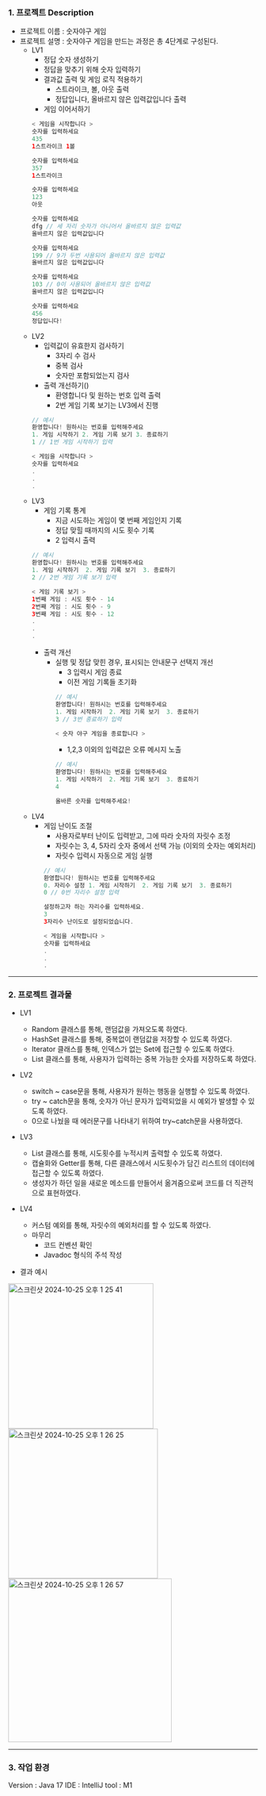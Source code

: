 ### 1. 프로젝트 Description

- 프로젝트 이름 : 숫자야구 게임
- 프로젝트 설명 : 숫자야구 게임을 만드는 과정은 총 4단계로 구성된다.
  - LV1
    - 정답 숫자 생성하기
    - 정답을 맞추기 위해 숫자 입력하기
    - 결과값 출력 및 게임 로직 적용하기
      - 스트라이크, 볼, 아웃 출력
      - 정답입니다, 올바르지 않은 입력값입니다 출력 
    - 게임 이어서하기
    ```kotlin
    < 게임을 시작합니다 >
    숫자를 입력하세요
    435
    1스트라이크 1볼
    
    숫자를 입력하세요
    357
    1스트라이크
    
    숫자를 입력하세요
    123
    아웃
    
    숫자를 입력하세요
    dfg // 세 자리 숫자가 아니어서 올바르지 않은 입력값
    올바르지 않은 입력값입니다
    
    숫자를 입력하세요
    199 // 9가 두번 사용되어 올바르지 않은 입력값
    올바르지 않은 입력값입니다
    
    숫자를 입력하세요
    103 // 0이 사용되어 올바르지 않은 입력값
    올바르지 않은 입력값입니다
    
    숫자를 입력하세요
    456
    정답입니다!
    ```
  - LV2
    - 입력값이 유효한지 검사하기
      - 3자리 수 검사
      - 중복 검사
      - 숫자만 포함되었는지 검사 
    - 출력 개선하기()
      - 환영합니다 및 원하는 번호 입력 출력
      - 2번 게임 기록 보기는 LV3에서 진행
    ```kotlin
    // 예시
    환영합니다! 원하시는 번호를 입력해주세요
    1. 게임 시작하기 2. 게임 기록 보기 3. 종료하기
    1 // 1번 게임 시작하기 입력
    
    < 게임을 시작합니다 >
    숫자를 입력하세요
    .
    .
    .
    ``` 
  - LV3
    - 게임 기록 통계
      - 지금 시도하는 게임이 몇 번째 게임인지 기록
      - 정답 맞힐 때까지의 시도 횟수 기록
      - 2 입력시 출력
    ```kotlin
    // 예시
    환영합니다! 원하시는 번호를 입력해주세요
    1. 게임 시작하기  2. 게임 기록 보기  3. 종료하기
    2 // 2번 게임 기록 보기 입력
    
    < 게임 기록 보기 >
    1번째 게임 : 시도 횟수 - 14
    2번째 게임 : 시도 횟수 - 9
    3번째 게임 : 시도 횟수 - 12
    .
    .
    .
    ```
    - 출력 개선
      - 실행 및 정답 맞힌 경우, 표시되는 안내문구 선택지 개선
        - 3 입력시 게임 종료
        - 이전 게임 기록들 초기화
        ```kotlin
        // 예시
        환영합니다! 원하시는 번호를 입력해주세요
        1. 게임 시작하기  2. 게임 기록 보기  3. 종료하기
        3 // 3번 종료하기 입력
        
        < 숫자 야구 게임을 종료합니다 >
        ```
        - 1,2,3 이외의 입력값은 오류 메시지 노출
        ```kotlin
        // 예시
        환영합니다! 원하시는 번호를 입력해주세요
        1. 게임 시작하기  2. 게임 기록 보기  3. 종료하기
        4
        
        올바른 숫자를 입력해주세요!
        ```
  - LV4
    - 게임 난이도 조절
      - 사용자로부터 난이도 입력받고, 그에 따라 숫자의 자릿수 조정
      - 자릿수는 3, 4, 5자리 숫자 중에서 선택 가능 (이외의 숫자는 예외처리)
      - 자릿수 입력시 자동으로 게임 실행
      ```kotlin
      // 예시
      환영합니다! 원하시는 번호를 입력해주세요
      0. 자리수 설정 1. 게임 시작하기  2. 게임 기록 보기  3. 종료하기
      0 // 0번 자리수 설정 입력
      
      설정하고자 하는 자리수를 입력하세요.
      3
      3자리수 난이도로 설정되었습니다.
      
      < 게임을 시작합니다 >
      숫자를 입력하세요
      .
      .
      .
      ```
 
----

### 2. 프로젝트 결과물

- LV1
  - Random 클래스를 통해, 랜덤값을 가져오도록 하였다.
  - HashSet 클래스를 통해, 중복없이 랜덤값을 저장할 수 있도록 하였다.
  - Iterator 클래스를 통해, 인덱스가 없는 Set에 접근할 수 있도록 하였다.
  - List 클래스를 통해, 사용자가 입력하는 중복 가능한 숫자를 저장하도록 하였다.     

- LV2
  - switch ~ case문을 통해, 사용자가 원하는 행동을 실행할 수 있도록 하였다.
  - try ~ catch문을 통해, 숫자가 아닌 문자가 입력되었을 시 예외가 발생할 수 있도록 하였다.
  - 0으로 나눴을 때 에러문구를 나타내기 위하여 try~catch문을 사용하였다.
     
- LV3
  - List 클래스를 통해, 시도횟수를 누적시켜 출력할 수 있도록 하였다.
  - 캡슐화와 Getter를 통해, 다른 클래스에서 시도횟수가 담긴 리스트의 데이터에 접근할 수 있도록 하였다.
  - 생성자가 하던 일을 새로운 메소드를 만들어서 옮겨줌으로써 코드를 더 직관적으로 표현하였다.
    
- LV4
  - 커스텀 예외를 통해, 자릿수의 예외처리를 할 수 있도록 하였다.
  - 마무리
    - 코드 컨벤션 확인
    - Javadoc 형식의 주석 작성 

- 결과 예시
<img width="293" alt="스크린샷 2024-10-25 오후 1 25 41" src="https://github.com/user-attachments/assets/1f08b7fe-e1ba-447c-b581-e25931dab37b">
<img width="302" alt="스크린샷 2024-10-25 오후 1 26 25" src="https://github.com/user-attachments/assets/0b3cd5be-79c2-4a9c-b43f-c95575b80bfd">
<img width="330" alt="스크린샷 2024-10-25 오후 1 26 57" src="https://github.com/user-attachments/assets/7ea8b696-e736-4b1a-a9e4-4599815ca3ce">


-------

### 3. 작업 환경
Version : Java 17
IDE : IntelliJ
tool : M1
  
  
